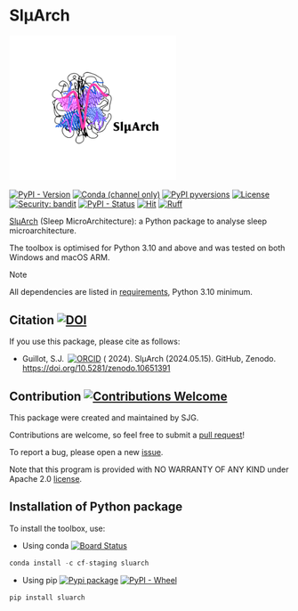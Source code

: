 # SlµArch

<img src="./docs/SluArch_logo.png" width="300"/>

[![PyPI - Version](https://img.shields.io/pypi/v/SleeVop?logo=pypi)](https://pypi.python.org/pypi/SluArch)
[![Conda (channel only)](https://img.shields.io/conda/vn/conda-forge/SluArch?logo=anaconda&color=green)](https://anaconda.org/conda-forge/SluArch)
[![PyPI pyversions](https://img.shields.io/pypi/pyversions/SluArch.svg?logo=python)](https://pypi.python.org/pypi/SluArch)
[![License](https://img.shields.io/github/license/sjg2203/SluArch?logo=apache)](https://github.com/sjg2203/SluArch/blob/main/LICENSE)
[![Security: bandit](https://img.shields.io/badge/security-bandit-yellow.svg)](https://github.com/PyCQA/bandit)
[![PyPI - Status](https://img.shields.io/pypi/status/SluArch)](https://pypi.python.org/pypi/SluArch)
[![Hit](https://img.shields.io/endpoint?url=https%3A%2F%2Fhits.dwyl.com%2Fsjg2203%2FSluArch.svg&color=red)](http://hits.dwyl.com/sjg2203/SluArch)
[![Ruff](https://img.shields.io/endpoint?url=https://raw.githubusercontent.com/astral-sh/ruff/main/assets/badge/v2.json)](https://github.com/astral-sh/ruff)

[SlµArch](https://github.com/sjg2203/SluArch) (Sleep MicroArchitecture): a Python package to analyse sleep microarchitecture.

The toolbox is optimised for Python 3.10 and above and was tested on both Windows and macOS ARM.

> [!NOTE]
> All dependencies are listed in [requirements](docs/requirements.txt), Python 3.10 minimum.

## Citation [![DOI](https://zenodo.org/badge/DOI/10.5281/zenodo.10651391.svg)](https://doi.org/10.5281/zenodo.10651391)

If you use this package, please cite as follows:

- Guillot,
  S.J.<a id="cy-effective-orcid-url" class="underline" href="https://orcid.org/0000-0002-1623-7091" target="orcid.widget" rel="me noopener noreferrer" style="vertical-align: top"><img src="https://orcid.org/sites/default/files/images/orcid_16x16.png" style="width: 1em; margin-inline-start: 0.5em" alt="ORCID"/></a> (
  2024). SlµArch (2024.05.15). GitHub, Zenodo. https://doi.org/10.5281/zenodo.10651391

## Contribution [![Contributions Welcome](https://img.shields.io/badge/contributions-welcome-brightgreen.svg?style=flat)](https://github.com/sjg2203/SluArch/issues)

This package were created and maintained by SJG.

Contributions are welcome, so feel free to submit a [pull request](https://github.com/sjg2203/SluArch/pulls)!

To report a bug, please open a new [issue](https://github.com/sjg2203/SluArch/issues).

Note that this program is provided with NO WARRANTY OF ANY KIND under Apache 2.0 [license](LICENSE).

## Installation of Python package

To install the toolbox, use:

- Using
  conda [![Board Status](https://dev.azure.com/conda-forge/feedstock-builds/_apis/build/status/sluarch-feedstock?branchName=main)](https://anaconda.org/conda-forge/SluArch)

```python
conda install -c cf-staging sluarch
```

- Using
  pip [![Pypi package](https://github.com/sjg2203/SluArch/actions/workflows/pypi_publish.yml/badge.svg?branch=main)](https://github.com/sjg2203/SluArch/actions/workflows/pypi_publish.yml) [![PyPI - Wheel](https://img.shields.io/pypi/wheel/SluArch)](https://pypi.python.org/pypi/SluArch)

```python
pip install sluarch
```
